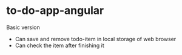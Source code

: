 # to-do-app-angular

Basic version

- Can save and remove todo-item in local storage of web browser
- Can check the item after finishing it

